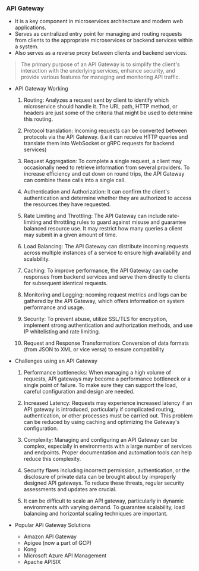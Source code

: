 ### API Gateway

* It is a key component in microservices architecture and modern web applications. 
* Serves as centralized entry point for managing and routing requests from clients to the appropriate microservices or backend services within a system.
* Also serves as a reverse proxy between clients and backend services.

> The primary purpose of an API Gateway is to simplify the client's interaction with the underlying services, enhance security, and provide various features for managing and monitoring API traffic.

* API Gateway Working
    1. Routing: Analyzes a request sent by client to identify which microservice should handle it. The URL path, HTTP method, or headers are just some of the criteria that might be used to determine this routing.

    2. Protocol translation: Incoming requests can be converted between protocols via the API Gateway. (i.e it can receive HTTP queries and translate them into WebSocket or gRPC requests for backend services)

    3. Request Aggregation: To complete a single request, a client may occasionally need to retrieve information from several providers. To increase efficiency and cut down on round trips, the API Gateway can combine these calls into a single call.

    4. Authentication and Authorization: It can confirm the client's authentication and determine whether they are authorized to access the resources they have requested.

    5. Rate Limiting and Throttling: The API Gateway can include rate-limiting and throttling rules to guard against misuse and guarantee balanced resource use. It may restrict how many queries a client may submit in a given amount of time.

    6. Load Balancing: The API Gateway can distribute incoming requests across multiple instances of a service to ensure high availability and scalability.

    7. Caching: To improve performance, the API Gateway can cache responses from backend services and serve them directly to clients for subsequent identical requests.

    8. Monitoring and Logging: ncoming request metrics and logs can be gathered by the API Gateway, which offers information on system performance and usage.

    9. Security: To prevent abuse, utilize SSL/TLS for encryption, implement strong authentication and authorization methods, and use IP whitelisting and rate limiting.

    10. Request and Response Transformation: Conversion of data formats (from JSON to XML or vice versa) to ensure compatibility

* Challenges using an API Gateway
    1. Performance bottlenecks: When managing a high volume of requests, API gateways may become a performance bottleneck or a single point of failure. To make sure they can support the load, careful configuration and design are needed.

    2. Increased Latency: Requests may experience increased latency if an API gateway is introduced, particularly if complicated routing, authentication, or other processes must be carried out. This problem can be reduced by using caching and optimizing the Gateway's configuration.

    3. Complexity: Managing and configuring an API Gateway can be complex, especially in environments with a large number of services and endpoints. Proper documentation and automation tools can help reduce this complexity.

    4. Security flaws including incorrect permission, authentication, or the disclosure of private data can be brought about by improperly designed API gateways. To reduce these threats, regular security assessments and updates are crucial.

    5. It can be difficult to scale an API gateway, particularly in dynamic environments with varying demand. To guarantee scalability, load balancing and horizontal scaling techniques are important.

* Popular API Gateway Solutions
    * Amazon API Gateway
    * Apigee (now a part of GCP)
    * Kong
    * Microsoft Azure API Management
    * Apache APISIX
